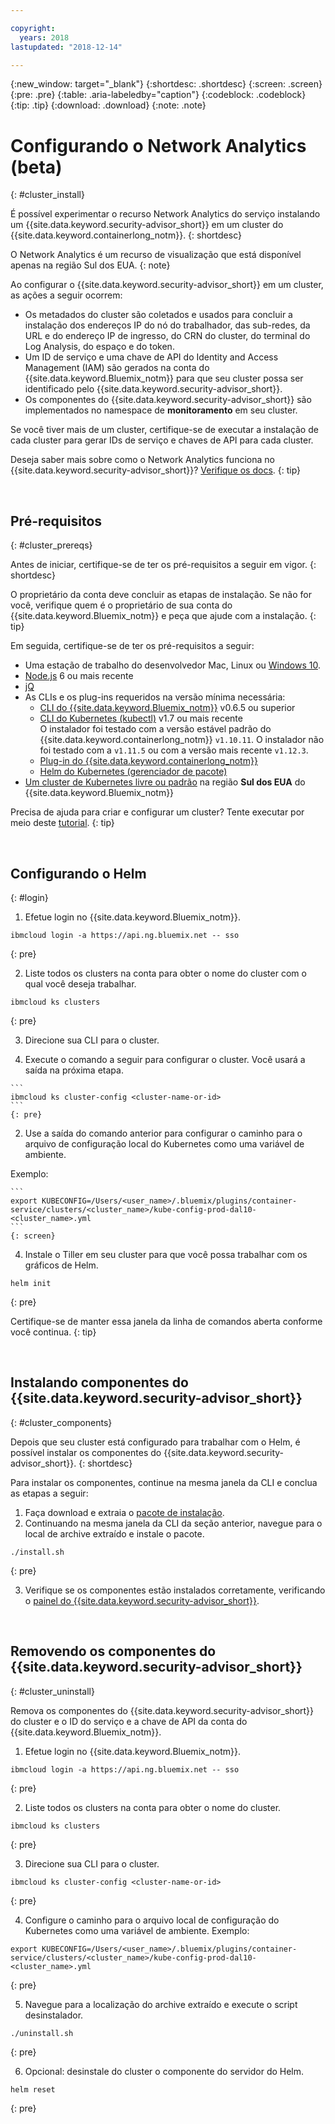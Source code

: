 ```yaml
---

copyright:
  years: 2018
lastupdated: "2018-12-14"

---
```


{:new_window: target="_blank"}
{:shortdesc: .shortdesc}
{:screen: .screen}
{:pre: .pre}
{:table: .aria-labeledby="caption"}
{:codeblock: .codeblock}
{:tip: .tip}
{:download: .download}
{:note: .note}

# Configurando o Network Analytics (beta)
{: #cluster_install}

É possível experimentar o recurso Network Analytics do serviço instalando um {{site.data.keyword.security-advisor_short}} em um cluster do {{site.data.keyword.containerlong_notm}}.
{: shortdesc}

O Network Analytics é um recurso de visualização que está disponível apenas na região Sul dos EUA.
{: note}

Ao configurar o {{site.data.keyword.security-advisor_short}} em um cluster, as ações a seguir ocorrem:

* Os metadados do cluster são coletados e usados para concluir a instalação dos endereços IP do nó do trabalhador, das sub-redes, da URL e do endereço IP de ingresso, do CRN do cluster, do terminal do Log Analysis, do espaço e do token.
* Um ID de serviço e uma chave de API do Identity and Access Management (IAM) são gerados na conta do {{site.data.keyword.Bluemix_notm}} para que seu cluster possa ser identificado pelo {{site.data.keyword.security-advisor_short}}.
* Os componentes do {{site.data.keyword.security-advisor_short}} são implementados no namespace de **monitoramento** em seu cluster.

Se você tiver mais de um cluster, certifique-se de executar a instalação de cada cluster para gerar IDs de serviço e chaves de API para cada cluster.


Deseja saber mais sobre como o Network Analytics funciona no {{site.data.keyword.security-advisor_short}}? [Verifique os docs](network-analytics.html).
{: tip}

</br>

## Pré-requisitos
{: #cluster_prereqs}

Antes de iniciar, certifique-se de ter os pré-requisitos a seguir em vigor.
{: shortdesc}

O proprietário da conta deve concluir as etapas de instalação. Se não for você, verifique quem é o proprietário de sua conta do {{site.data.keyword.Bluemix_notm}} e peça que ajude com a instalação.
{: tip}

Em seguida, certifique-se de ter os pré-requisitos a seguir:

* Uma estação de trabalho do desenvolvedor Mac, Linux ou [Windows 10](https://win10faq.com/install-run-ubuntu-bash-windows-10/).
* [Node.js](https://nodejs.org/en/) 6 ou mais recente
* [jQ](https://stedolan.github.io/jq/download/)
* As CLIs e os plug-ins requeridos na versão mínima necessária:
  * [CLI do {{site.data.keyword.Bluemix_notm}}](https://console.bluemix.net/docs/cli/reference/bluemix_cli/get_started.html#getting-started) v0.6.5 ou superior
  * [CLI do Kubernetes (kubectl)](https://kubernetes.io/docs/tasks/tools/install-kubectl/) v1.7 ou mais recente</br> O instalador foi testado com a versão estável padrão do {{site.data.keyword.containerlong_notm}} `v1.10.11`. O instalador não foi testado com a `v1.11.5` ou com a versão mais recente `v1.12.3`.
  * [Plug-in do {{site.data.keyword.containerlong_notm}}](https://console.bluemix.net/docs/containers/cs_cli_install.html#cs_cli_install)
  * [Helm do Kubernetes (gerenciador de pacote)](https://docs.helm.sh/using_helm/#from-script)
* [Um cluster de Kubernetes livre ou padrão](https://console.bluemix.net/containers-kubernetes/catalog/cluster) na região **Sul dos EUA** do {{site.data.keyword.Bluemix_notm}}

Precisa de ajuda para criar e configurar um cluster? Tente executar por meio deste [tutorial](/docs/containers/cs_tutorials.html#cs_cluster_tutorial).
{: tip}

</br>

## Configurando o Helm
{: #login}

1.  Efetue login no {{site.data.keyword.Bluemix_notm}}.

  ```
  ibmcloud login -a https://api.ng.bluemix.net -- sso
  ```
  {: pre}

2.  Liste todos os clusters na conta para obter o nome do cluster com o qual você deseja trabalhar.

  ```
  ibmcloud ks clusters
  ```
  {: pre}

3.  Direcione sua CLI para o cluster.

  1. Execute o comando a seguir para configurar o cluster. Você usará a saída na próxima etapa.

    ```
    ibmcloud ks cluster-config <cluster-name-or-id>
    ```
    {: pre}

  2. Use a saída do comando anterior para configurar o caminho para o arquivo de configuração local do Kubernetes como uma variável de ambiente.

  Exemplo:

    ```
    export KUBECONFIG=/Users/<user_name>/.bluemix/plugins/container-service/clusters/<cluster_name>/kube-config-prod-dal10-<cluster_name>.yml
    ```
    {: screen}

4.  Instale o Tiller em seu cluster para que você possa trabalhar com os gráficos de Helm.

  ```
  helm init
  ```
  {: pre}

Certifique-se de manter essa janela da linha de comandos aberta conforme você continua.
{: tip}

</br>

## Instalando componentes do {{site.data.keyword.security-advisor_short}}
{: #cluster_components}

Depois que seu cluster está configurado para trabalhar com o Helm, é possível instalar os componentes do {{site.data.keyword.security-advisor_short}}.
{: shortdesc}


Para instalar os componentes, continue na mesma janela da CLI e conclua as etapas a seguir:

1. Faça download e extraia o [pacote de instalação](https://github.com/IBM-Bluemix-Docs/security-advisor/blob/master/installation.tar.gz?raw=true).
2. Continuando na mesma janela da CLI da seção anterior, navegue para o local de archive extraído e instale o pacote.

  ```
  ./install.sh
  ```
  {: pre}

3.  Verifique se os componentes estão instalados corretamente, verificando o [painel do {{site.data.keyword.security-advisor_short}}](https://console.bluemix.net/security-advisor/#/dashboard).

</br>

## Removendo os componentes do {{site.data.keyword.security-advisor_short}}
{: #cluster_uninstall}

Remova os componentes do {{site.data.keyword.security-advisor_short}} do cluster e o ID do serviço e a chave de API da conta do {{site.data.keyword.Bluemix_notm}}.

1. Efetue login no {{site.data.keyword.Bluemix_notm}}.

  ```
  ibmcloud login -a https://api.ng.bluemix.net -- sso
  ```
  {: pre}

2. Liste todos os clusters na conta para obter o nome do cluster.

  ```
  ibmcloud ks clusters
  ```
  {: pre}

3. Direcione sua CLI para o cluster.

  ```
  ibmcloud ks cluster-config <cluster-name-or-id>
  ```
  {: pre}

4. Configure o caminho para o arquivo local de configuração do Kubernetes como uma variável de ambiente. Exemplo:

  ```
  export KUBECONFIG=/Users/<user_name>/.bluemix/plugins/container-service/clusters/<cluster_name>/kube-config-prod-dal10-<cluster_name>.yml
  ```
  {: pre}

5. Navegue para a localização do archive extraído e execute o script desinstalador.

  ```
  ./uninstall.sh
  ```
  {: pre}

6. Opcional: desinstale do cluster o componente do servidor do Helm.

  ```
  helm reset
  ```
  {: pre}
